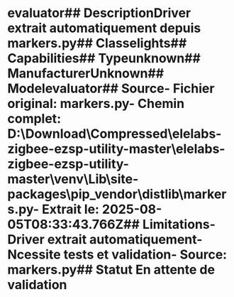 # evaluator##  DescriptionDriver extrait automatiquement depuis markers.py##  Classelights##  Capabilities##  Typeunknown##  ManufacturerUnknown##  Modelevaluator##  Source- **Fichier original**: markers.py- **Chemin complet**: D:\Download\Compressed\elelabs-zigbee-ezsp-utility-master\elelabs-zigbee-ezsp-utility-master\venv\Lib\site-packages\pip\_vendor\distlib\markers.py- **Extrait le**: 2025-08-05T08:33:43.766Z##  Limitations- Driver extrait automatiquement- Ncessite tests et validation- Source: markers.py##  Statut En attente de validation